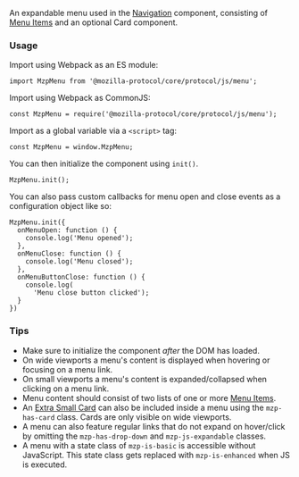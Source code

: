An expandable menu used in the [Navigation](navigation) component, consisting of
[Menu Items](menu-item) and an optional Card component.

### Usage

Import using Webpack as an ES module:

```
import MzpMenu from '@mozilla-protocol/core/protocol/js/menu';
```

Import using Webpack as CommonJS:

```
const MzpMenu = require('@mozilla-protocol/core/protocol/js/menu');
```

Import as a global variable via a `<script>` tag:

```
const MzpMenu = window.MzpMenu;
```

You can then initialize the component using `init()`.

```
MzpMenu.init();
```

You can also pass custom callbacks for menu open and close events as a configuration object like so:

```
MzpMenu.init({
  onMenuOpen: function () {
    console.log('Menu opened');
  },
  onMenuClose: function () {
    console.log('Menu closed');
  },
  onMenuButtonClose: function () {
    console.log(
      'Menu close button clicked');
  }
})
```

### Tips

- Make sure to initialize the component *after* the DOM has loaded.
- On wide viewports a menu's content is displayed when hovering or focusing on
  a menu link.
- On small viewports a menu's content is expanded/collapsed when clicking on a
  menu link.
- Menu content should consist of two lists of one or more [Menu Items](menu-item).
- An [Extra Small Card](card--extra-small) can also be included inside a menu
  using the `mzp-has-card` class. Cards are only visible on wide viewports.
- A menu can also feature regular links that do not expand on hover/click by
  omitting the `mzp-has-drop-down` and `mzp-js-expandable` classes.
- A menu with a state class of `mzp-is-basic` is accessible without JavaScript.
  This state class gets replaced with `mzp-is-enhanced` when JS is executed.
